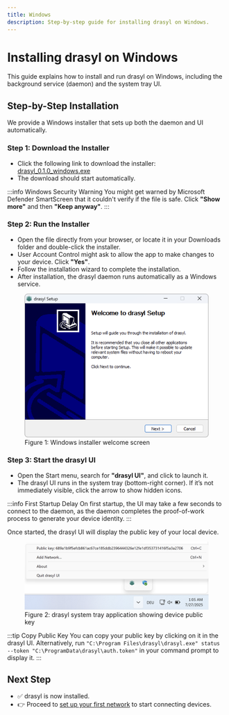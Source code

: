 ```yaml
---
title: Windows
description: Step-by-step guide for installing drasyl on Windows.
---
```


# Installing drasyl on Windows

This guide explains how to install and run drasyl on Windows, including the background service (daemon) and the system tray UI.

## Step-by-Step Installation

We provide a Windows installer that sets up both the daemon and UI automatically.

### Step 1: Download the Installer

* Click the following link to download the installer: [drasyl_0.1.0_windows.exe](https://download.drasyl.org/binaries/0.1.0/windows-amd64/drasyl_0.1.0_windows.exe)
* The download should start automatically.

:::info Windows Security Warning
You might get warned by Microsoft Defender SmartScreen that it couldn't verify if the file is safe. Click **"Show more"** and then **"Keep anyway"**.
:::

### Step 2: Run the Installer

* Open the file directly from your browser, or locate it in your Downloads folder and double-click the installer.
* User Account Control might ask to allow the app to make changes to your device. Click **"Yes"**.
* Follow the installation wizard to complete the installation.
* After installation, the drasyl daemon runs automatically as a Windows service.

<figure>
  <img
    src="/img/windows-installer.png"
    alt="Screenshot showing the welcome screen of installer"
    style={{
      maxWidth: '550px',
      borderRadius: '8px',
      boxShadow: '0 4px 16px rgba(0, 0, 0, 0.15)',
      display: 'block',
      margin: '1rem auto'
    }}
  />
  <figcaption style={{ textAlign: 'center', marginTop: '0.5rem', color: '#666' }}>
    Figure 1: Windows installer welcome screen
  </figcaption>
</figure>

### Step 3: Start the drasyl UI

* Open the Start menu, search for **"drasyl UI"**, and click to launch it.
* The drasyl UI runs in the system tray (bottom-right corner). If it’s not immediately visible, click the arrow to show hidden icons.

:::info First Startup Delay
On first startup, the UI may take a few seconds to connect to the daemon, as the daemon completes the proof-of-work process to generate your device identity.
:::

Once started, the drasyl UI will display the public key of your local device.

<figure>
  <img
    src="/img/windows-systray.png"
    alt="drasyl system tray application showing device public key"
    style={{
      maxWidth: '600px',
      borderRadius: '8px',
      boxShadow: '0 4px 16px rgba(0, 0, 0, 0.15)',
      display: 'block',
      margin: '1rem auto'
    }}
  />
  <figcaption style={{ textAlign: 'center', marginTop: '0.5rem', color: '#666' }}>
    Figure 2: drasyl system tray application showing device public key
  </figcaption>
</figure>

:::tip Copy Public Key
You can copy your public key by clicking on it in the drasyl UI.
Alternatively, run `"C:\Program Files\drasyl\drasyl.exe" status --token "C:\ProgramData\drasyl\auth.token"` in your command prompt to display it.
:::

## Next Step

* ✅ drasyl is now installed.
* 👉 Proceed to [set up your first network](../first-network.mdx) to start connecting devices.